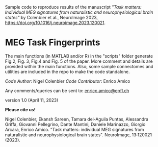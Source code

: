 Sample code to reproduce results of the manuscript *"Task matters: Individual MEG signatures from naturalistic and neurophysiological brain states"* by Colenbier et al., NeuroImage 2023, https://doi.org/10.1016/j.neuroimage.2023.120021.

# MEG Task Fingerprints

The main functions (in MATLAB and/or R) in the "scripts" folder generate Fig.2, Fig. 3, Fig.4 and Fig. 5 of the paper. More comment and details are provided within the main functions. Also, some sample connectomes and utilities are included in the repo to make the code standalone. 

*Code Author*: Nigel Colenbier
*Code Contributor*: Enrico Amico

Any comments/queries can be sent to: enrico.amico@epfl.ch

version 1.0 (April 11, 2023)

**Please cite us**! 

Nigel Colenbier, Ekansh Sareen, Tamara del-Aguila Puntas, Alessandra Griffa, Giovanni Pellegrino, Dante Mantini, Daniele Marinazzo, Giorgio Arcara, Enrico Amico. "Task matters: individual MEG signatures from naturalistic and neurophysiological brain states". NeuroImage, 13:120021 (2023).

